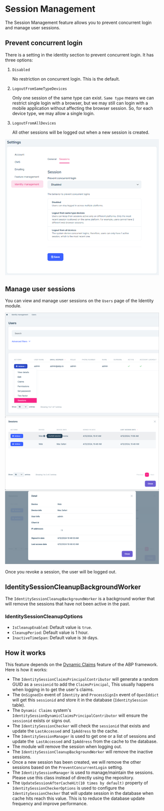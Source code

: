 # Session Management

The Session Management feature allows you to prevent concurrent login and manage user sessions.

## Prevent concurrent login

There is a setting in the identity section to prevent concurrent login. It has three options:

1. `Disabled`

    No restriction on concurrent login. This is the default.

2. `LogoutFromSameTypeDevices`

    Only one session of the same type can exist. 
    `Same type` means we can restrict single login with a browser, but we may still can login with a mobile application without affecting the browser session. So, for each device type, we may allow a single login.

3. `LogoutFromAllDevices`

    All other sessions will be logged out when a new session is created.

![prevent-concurrent-login](../../images/prevent-concurrent-login.png)

## Manage user sessions

You can view and manage user sessions on the `Users` page of the Identity module.

![user-sessions](../../images/user-sessions.png)
![sessions-modal.png](../../images/sessions-modal.png)
![session-details-modal.png](../../images/session-details-modal.png)

Once you revoke a session, the user will be logged out.

## IdentitySessionCleanupBackgroundWorker

The `IdentitySessionCleanupBackgroundWorker` is a background worker that will remove the sessions that have not been active in the past.

###  IdentitySessionCleanupOptions

* `IsCleanupEnabled`: Default value is `true`. 
* `CleanupPeriod`: Default value is 1 hour.
* `InactiveTimeSpan`: Default value is `30` days.

## How it works

This feature depends on the [Dynamic Claims](https://docs.abp.io/en/abp/latest/Dynamic-Claims) feature of the ABP framework. Here is how it works:

* The `IdentitySessionClaimsPrincipalContributor` will generate a random GUID as a `sessionid` to add the `ClaimsPrincipal`, This usually happens when logging in to get the user's claims.
* The `OnSignedIn` event of `Identity` and `ProcessSignIn` event of `OpenIddict` will get this `sessionid` and store it in the database (`IdentitySession` table).
* The `Dynamic Claims` system's `IdentitySessionDynamicClaimsPrincipalContributor` will ensure the `sessionid` exists or signs out.
* The `IdentitySessionChecker` will check the `sessionid` that exists and update the `LastAccessed` and `IpAddress`  to the cache.
* The `IdentitySessionManager` is used to get one or a list of sessions and update the` LastAccessed` and `IpAddress` from the cache to the database.
* The module will remove the session when logging out.
* The `IdentitySessionCleanupBackgroundWorker` will remove the inactive sessions.
* Once a new session has been created, we will remove the other sessions based on the `PreventConcurrentLogin` setting.
* The `IdentitySessionManager` is used to manage/maintain the sessions. Please use this class instead of directly using the repository.
* The `UpdateSessionAfterCacheHit(10 times by default)` property of `IdentitySessionCheckerOptions` is used to configure the `IdentitySessionChecker` that will update session in the database when cache hits reach this value. This is to reduce the database update frequency and improve performance.
